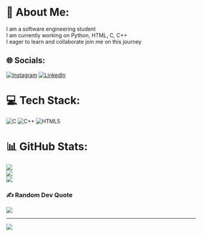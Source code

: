 # 💫 About Me:
I am a software engineering student <br>I am currently working on Python, HTML, C, C++<br>I eager to learn and collaborate join me on this journey


## 🌐 Socials:
[![Instagram](https://img.shields.io/badge/Instagram-%23E4405F.svg?logo=Instagram&logoColor=white)](https://instagram.com/https://www.instagram.com/cation_kamal/) [![LinkedIn](https://img.shields.io/badge/LinkedIn-%230077B5.svg?logo=linkedin&logoColor=white)](https://linkedin.com/in/https://www.linkedin.com/in/kamal-sharma-4318b1346/) 

# 💻 Tech Stack:
![C](https://img.shields.io/badge/c-%2300599C.svg?style=for-the-badge&logo=c&logoColor=white) ![C++](https://img.shields.io/badge/c++-%2300599C.svg?style=for-the-badge&logo=c%2B%2B&logoColor=white) ![HTML5](https://img.shields.io/badge/html5-%23E34F26.svg?style=for-the-badge&logo=html5&logoColor=white)
# 📊 GitHub Stats:
![](https://github-readme-stats.vercel.app/api?username=kaushik-kamal&theme=dark&hide_border=false&include_all_commits=false&count_private=false)<br/>
![](https://github-readme-streak-stats.herokuapp.com/?user=kaushik-kamal&theme=dark&hide_border=false)<br/>
![](https://github-readme-stats.vercel.app/api/top-langs/?username=kaushik-kamal&theme=dark&hide_border=false&include_all_commits=false&count_private=false&layout=compact)

### ✍️ Random Dev Quote
![](https://quotes-github-readme.vercel.app/api?type=horizontal&theme=radical)

---
[![](https://visitcount.itsvg.in/api?id=kaushik-kamal&icon=0&color=0)](https://visitcount.itsvg.in)

<!-- Proudly created with GPRM ( https://gprm.itsvg.in ) -->
